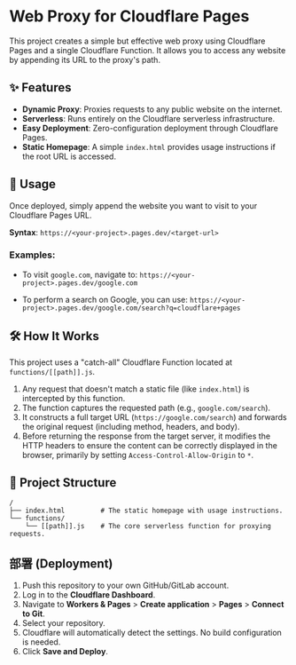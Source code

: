 # Web Proxy for Cloudflare Pages

This project creates a simple but effective web proxy using Cloudflare Pages and a single Cloudflare Function. It allows you to access any website by appending its URL to the proxy's path.

## ✨ Features

- **Dynamic Proxy**: Proxies requests to any public website on the internet.
- **Serverless**: Runs entirely on the Cloudflare serverless infrastructure.
- **Easy Deployment**: Zero-configuration deployment through Cloudflare Pages.
- **Static Homepage**: A simple `index.html` provides usage instructions if the root URL is accessed.

## 🚀 Usage

Once deployed, simply append the website you want to visit to your Cloudflare Pages URL.

**Syntax**: `https://<your-project>.pages.dev/<target-url>`

### Examples:

- To visit `google.com`, navigate to:
  `https://<your-project>.pages.dev/google.com`

- To perform a search on Google, you can use:
  `https://<your-project>.pages.dev/google.com/search?q=cloudflare+pages`

## 🛠️ How It Works

This project uses a "catch-all" Cloudflare Function located at `functions/[[path]].js`.

1.  Any request that doesn't match a static file (like `index.html`) is intercepted by this function.
2.  The function captures the requested path (e.g., `google.com/search`).
3.  It constructs a full target URL (`https://google.com/search`) and forwards the original request (including method, headers, and body).
4.  Before returning the response from the target server, it modifies the HTTP headers to ensure the content can be correctly displayed in the browser, primarily by setting `Access-Control-Allow-Origin` to `*`.

## 📂 Project Structure

```
/
├── index.html         # The static homepage with usage instructions.
└── functions/
    └── [[path]].js    # The core serverless function for proxying requests.
```

## 部署 (Deployment)

1.  Push this repository to your own GitHub/GitLab account.
2.  Log in to the **Cloudflare Dashboard**.
3.  Navigate to **Workers & Pages** > **Create application** > **Pages** > **Connect to Git**.
4.  Select your repository.
5.  Cloudflare will automatically detect the settings. No build configuration is needed.
6.  Click **Save and Deploy**.
